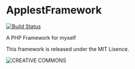 ApplestFramework
================

[![Build Status](https://travis-ci.org/toriimiyukki/ApplestFramework.png?branch=develop)](https://travis-ci.org/toriimiyukki/ApplestFramework)

A PHP Framework for myself

This framework is released under the MIT Lisence.


![CREATIVE COMMONS](http://i.creativecommons.org/l/by/4.0/88x31.png)
